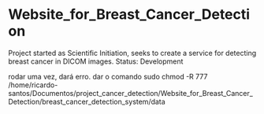 # Website_for_Breast_Cancer_Detection
Project started as Scientific Initiation, seeks to create a service for detecting breast cancer in DICOM images. Status: Development

rodar uma vez, dará erro.
dar o comando sudo chmod -R 777 /home/ricardo-santos/Documentos/project_cancer_detection/Website_for_Breast_Cancer_Detection/breast_cancer_detection_system/data

